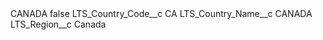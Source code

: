 <?xml version="1.0" encoding="UTF-8"?>
<CustomMetadata xmlns="http://soap.sforce.com/2006/04/metadata" xmlns:xsi="http://www.w3.org/2001/XMLSchema-instance" xmlns:xsd="http://www.w3.org/2001/XMLSchema">
    <label>CANADA</label>
    <protected>false</protected>
    <values>
        <field>LTS_Country_Code__c</field>
        <value xsi:type="xsd:string">CA</value>
    </values>
    <values>
        <field>LTS_Country_Name__c</field>
        <value xsi:type="xsd:string">CANADA</value>
    </values>
    <values>
        <field>LTS_Region__c</field>
        <value xsi:type="xsd:string">Canada</value>
    </values>
</CustomMetadata>
